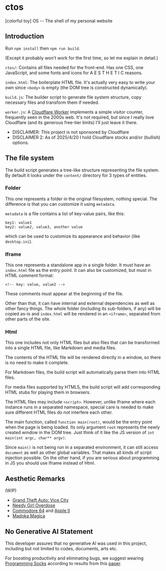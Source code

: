# ctos
[colorful toy] OS -- The shell of my personal website

## Introduction

Run `npm install` then `npm run build`.

(Except it probably won't work for the first time, so let me explain in detail.)

`ctos/`: Contains all files needed for the front-end. Has one CSS, one JavaScript, and some fonts and icons for A E S T H E T I C reasons.

`index.html`: The boilerplate HTML file. It's actually very easy to write your own since `<body>` is empty (the DOM tree is constructed dynamically).

`build.js`: The builder script to generate file system structure, copy necessary files and transform them if needed.

`worker.js`: A [Cloudflare Worker](https://developers.cloudflare.com/workers/) implements a simple visitor counter, frequently seen in the 2000s web. It's not required, but since I really love Cloudflare (and its generous free-tier limits) I'll just leave it there.

 * DISCLAIMER: This project is not sponsored by Cloudflare
 * DISCLAIMER 2: As of 2025/4/20 I hold Cloudflare stocks and/or (bullish) options.

## The file system

The build script generates a tree-like structure representing the file system. By default it looks under the `content/` directory for 3 types of entities.

### Folder

This one represents a folder in the original filesystem, nothing special. The difference is that you can customize it using `metadata`.

`metadata` is a file contains a list of key-value pairs, like this:

```
key1: value1
key2: value2, value3, another value
```

which can be used to customize its appearance and behavior (like `desktop.ini`).

### Iframe

This one represents a standalone app in a single folder. It must have an `index.html` file as the entry point. It can also be customized, but must in HTML comment format:

```
<!-- key: value, value2 -->
```

These comments must appear at the beginning of the file.

Other than that, it can have internal and external dependencies as well as other fancy things. The whole folder (including its sub-folders, if any) will be copied as-is and `index.html` will be rendered in an `<iframe>`, separated from other parts of the site.

### Html

This one includes not only HTML files but also files that can be transformed into a single HTML file, like Markdown and media files.

The contents of the HTML file will be rendered directly in a window, so there is no need to make it complete.

For Markdown files, the build script will automatically parse them into HTML files.

For media files supported by HTML5, the build script will add corresponding HTML stubs for playing them in browsers.

The HTML files may include `<script>`. However, unlike Iframe where each instance runs in a separated namespace, special care is needed to make sure different HTML files do not interfere each other.

The main function, called `function main(root)`, would be the entry point when the page is being loaded. Its only argument `root` represents the newly created window in the DOM tree. Just think of it like the JS version of `int main(int argc, char** argv)`.

Since `main()` is not being run in a separated environment, it can still access `document` as well as other global variables. That makes all kinds of script injection possible. On the other hand, if you are serious about programming in JS you should use Iframe instead of Html.

## Aesthetic Remarks

(WIP)

* [Grand Theft Auto: Vice City](https://en.wikipedia.org/wiki/Grand_Theft_Auto:_Vice_City)
* [Needy Girl Overdose](https://en.wikipedia.org/wiki/Needy_Streamer_Overload)
* [Commodore 64](https://en.wikipedia.org/wiki/Commodore_64) and [Apple II](https://en.wikipedia.org/wiki/Apple_II)
* [Madoka Magica](https://en.wikipedia.org/wiki/Puella_Magi_Madoka_Magica)

## No Generative AI Statement

This developer assures that no generative AI was used in this project, including but not limited to codes, documents, arts etc.

For boosting productivity and eliminating bugs, we suggest wearing [Programming Socks](https://www.amazon.com/s?k=programming+socks) according to results from this [paper](https://www.sigbovik.org/2024/proceedings.pdf).
